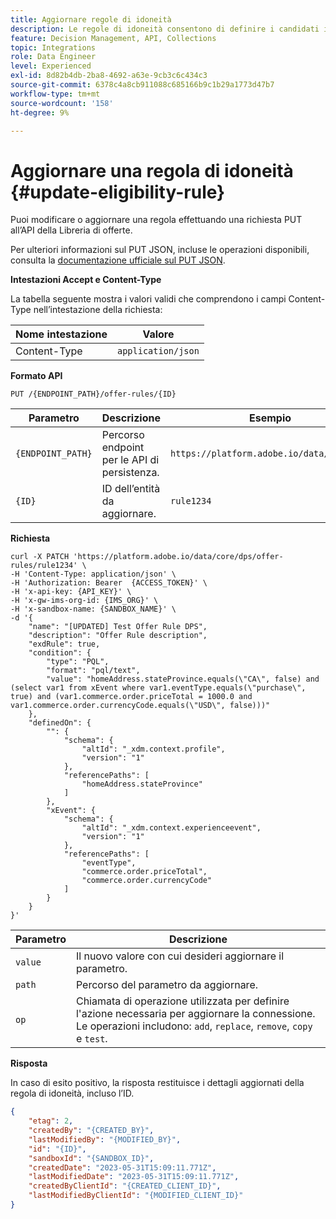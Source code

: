```yaml
---
title: Aggiornare regole di idoneità
description: Le regole di idoneità consentono di definire i candidati idonei in base a ciò di cui desideri eseguire il targeting, ad esempio gli attributi di profilo e i tipi di pubblico.
feature: Decision Management, API, Collections
topic: Integrations
role: Data Engineer
level: Experienced
exl-id: 8d82b4db-2ba8-4692-a63e-9cb3c6c434c3
source-git-commit: 6378c4a8cb911088c685166b9c1b29a1773d47b7
workflow-type: tm+mt
source-wordcount: '158'
ht-degree: 9%

---
```


# Aggiornare una regola di idoneità {#update-eligibility-rule}

Puoi modificare o aggiornare una regola effettuando una richiesta PUT all’API della Libreria di offerte.

Per ulteriori informazioni sul PUT JSON, incluse le operazioni disponibili, consulta la [documentazione ufficiale sul PUT JSON](https://jsonpatch.com/).

**Intestazioni Accept e Content-Type**

La tabella seguente mostra i valori validi che comprendono i campi Content-Type nell’intestazione della richiesta:

| Nome intestazione | Valore |
| --------- | ----------- | 
| Content-Type | `application/json` |

**Formato API**

```http
PUT /{ENDPOINT_PATH}/offer-rules/{ID}
```

| Parametro | Descrizione | Esempio |
| --------- | ----------- | ------- |
| `{ENDPOINT_PATH}` | Percorso endpoint per le API di persistenza. | `https://platform.adobe.io/data/core/dps` |
| `{ID}` | ID dell’entità da aggiornare. | `rule1234` |

**Richiesta**

```shell
curl -X PATCH 'https://platform.adobe.io/data/core/dps/offer-rules/rule1234' \
-H 'Content-Type: application/json' \
-H 'Authorization: Bearer  {ACCESS_TOKEN}' \
-H 'x-api-key: {API_KEY}' \
-H 'x-gw-ims-org-id: {IMS_ORG}' \
-H 'x-sandbox-name: {SANDBOX_NAME}' \
-d '{
    "name": "[UPDATED] Test Offer Rule DPS",
    "description": "Offer Rule description",
    "exdRule": true,
    "condition": {
        "type": "PQL",
        "format": "pql/text",
        "value": "homeAddress.stateProvince.equals(\"CA\", false) and (select var1 from xEvent where var1.eventType.equals(\"purchase\", true) and (var1.commerce.order.priceTotal = 1000.0 and var1.commerce.order.currencyCode.equals(\"USD\", false)))"
    },
    "definedOn": {
        "": {
            "schema": {
                "altId": "_xdm.context.profile",
                "version": "1"
            },
            "referencePaths": [
                "homeAddress.stateProvince"
            ]
        },
        "xEvent": {
            "schema": {
                "altId": "_xdm.context.experienceevent",
                "version": "1"
            },
            "referencePaths": [
                "eventType",
                "commerce.order.priceTotal",
                "commerce.order.currencyCode"
            ]
        }
    }
}'
```

| Parametro | Descrizione |
| --------- | ----------- |
| `value` | Il nuovo valore con cui desideri aggiornare il parametro. |
| `path` | Percorso del parametro da aggiornare. |
| `op` | Chiamata di operazione utilizzata per definire l&#39;azione necessaria per aggiornare la connessione. Le operazioni includono: `add`, `replace`, `remove`, `copy` e `test`. |

**Risposta**

In caso di esito positivo, la risposta restituisce i dettagli aggiornati della regola di idoneità, incluso l’ID.

```json
{
    "etag": 2,
    "createdBy": "{CREATED_BY}",
    "lastModifiedBy": "{MODIFIED_BY}",
    "id": "{ID}",
    "sandboxId": "{SANDBOX_ID}",
    "createdDate": "2023-05-31T15:09:11.771Z",
    "lastModifiedDate": "2023-05-31T15:09:11.771Z",
    "createdByClientId": "{CREATED_CLIENT_ID}",
    "lastModifiedByClientId": "{MODIFIED_CLIENT_ID}"
}
```
